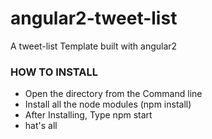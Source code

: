 # angular2-tweet-list
A tweet-list Template built with angular2
<h3>HOW TO INSTALL</h3>
<ul>
  <li> Open the directory from the Command line</li>
  <li>Install all the node modules (npm install)</li>
  <li>After Installing, Type npm start</li>
  <li>hat's all</li>
  </ul>
